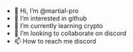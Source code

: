 - 👋 Hi, I’m @martial-pro
- 👀 I’m interested in github
- 🌱 I’m currently learning crypto
- 💞️ I’m looking to collaborate on discord
- 📫 How to reach me discord

<!---
martial-pro/martial-pro is a ✨ special ✨ repository because its `README.md` (this file) appears on your GitHub profile.
You can click the Preview link to take a look at your changes.
--->
